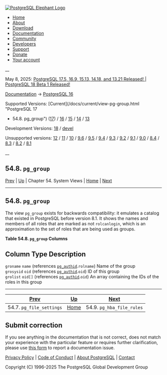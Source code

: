 [ ![PostgreSQL Elephant Logo](/media/img/about/press/elephant.png) ](/)

  * [Home](/ "Home")
  * [About](/about/ "About")
  * [Download](/download/ "Download")
  * [Documentation](/docs/ "Documentation")
  * [Community](/community/ "Community")
  * [Developers](/developer/ "Developers")
  * [Support](/support/ "Support")
  * [Donate](/about/donate/ "Donate")
  * [Your account](/account/ "Your account")

__

May 8, 2025: [ PostgreSQL 17.5, 16.9, 15.13, 14.18, and 13.21 Released! ](/about/news/postgresql-175-169-1513-1418-and-1321-released-3072/) | [ PostgreSQL 18 Beta 1 Released! ](/about/news/postgresql-18-beta-1-released-3070/)

[Documentation](/docs/ "Documentation") -> [PostgreSQL
16](/docs/16/index.html)

Supported Versions: [Current](/docs/current/view-pg-group.html "PostgreSQL 17
- 54.8. pg_group") ([17](/docs/17/view-pg-group.html "PostgreSQL 17 -
54.8. pg_group")) / [16](/docs/16/view-pg-group.html "PostgreSQL 16 -
54.8. pg_group") / [15](/docs/15/view-pg-group.html "PostgreSQL 15 -
54.8. pg_group") / [14](/docs/14/view-pg-group.html "PostgreSQL 14 -
54.8. pg_group") / [13](/docs/13/view-pg-group.html "PostgreSQL 13 -
54.8. pg_group")

Development Versions: [18](/docs/18/view-pg-group.html "PostgreSQL 18 -
54.8. pg_group") / [devel](/docs/devel/view-pg-group.html "PostgreSQL devel -
54.8. pg_group")

Unsupported versions: [12](/docs/12/view-pg-group.html "PostgreSQL 12 -
54.8. pg_group") / [11](/docs/11/view-pg-group.html "PostgreSQL 11 -
54.8. pg_group") / [10](/docs/10/view-pg-group.html "PostgreSQL 10 -
54.8. pg_group") / [9.6](/docs/9.6/view-pg-group.html "PostgreSQL 9.6 -
54.8. pg_group") / [9.5](/docs/9.5/view-pg-group.html "PostgreSQL 9.5 -
54.8. pg_group") / [9.4](/docs/9.4/view-pg-group.html "PostgreSQL 9.4 -
54.8. pg_group") / [9.3](/docs/9.3/view-pg-group.html "PostgreSQL 9.3 -
54.8. pg_group") / [9.2](/docs/9.2/view-pg-group.html "PostgreSQL 9.2 -
54.8. pg_group") / [9.1](/docs/9.1/view-pg-group.html "PostgreSQL 9.1 -
54.8. pg_group") / [9.0](/docs/9.0/view-pg-group.html "PostgreSQL 9.0 -
54.8. pg_group") / [8.4](/docs/8.4/view-pg-group.html "PostgreSQL 8.4 -
54.8. pg_group") / [8.3](/docs/8.3/view-pg-group.html "PostgreSQL 8.3 -
54.8. pg_group") / [8.2](/docs/8.2/view-pg-group.html "PostgreSQL 8.2 -
54.8. pg_group") / [8.1](/docs/8.1/view-pg-group.html "PostgreSQL 8.1 -
54.8. pg_group")

__

54.8. `pg_group`  
---  
[Prev](view-pg-file-settings.html "54.7. pg_file_settings")  | [Up](views.html "Chapter 54. System Views") | Chapter 54. System Views | [Home](index.html "PostgreSQL 16.9 Documentation") |  [Next](view-pg-hba-file-rules.html "54.9. pg_hba_file_rules")  
  
* * *

## 54.8. `pg_group` #

The view `pg_group` exists for backwards compatibility: it emulates a catalog
that existed in PostgreSQL before version 8.1. It shows the names and members
of all roles that are marked as not `rolcanlogin`, which is an approximation
to the set of roles that are being used as groups.

**Table  54.8. `pg_group` Columns**

Column Type Description  
---  
`groname` `name` (references [`pg_authid`](catalog-pg-authid.html
"53.8. pg_authid").`rolname`) Name of the group  
`grosysid` `oid` (references [`pg_authid`](catalog-pg-authid.html
"53.8. pg_authid").`oid`) ID of this group  
`grolist` `oid[]` (references [`pg_authid`](catalog-pg-authid.html
"53.8. pg_authid").`oid`) An array containing the IDs of the roles in this
group  
  
  

* * *

[Prev](view-pg-file-settings.html "54.7. pg_file_settings")  | [Up](views.html "Chapter 54. System Views") |  [Next](view-pg-hba-file-rules.html "54.9. pg_hba_file_rules")  
---|---|---  
54.7. `pg_file_settings`  | [Home](index.html "PostgreSQL 16.9 Documentation") |  54.9. `pg_hba_file_rules`  
  
## Submit correction

If you see anything in the documentation that is not correct, does not match
your experience with the particular feature or requires further clarification,
please use [this form](/account/comments/new/16/view-pg-group.html/) to report
a documentation issue.

[Privacy Policy](/about/privacypolicy) | [Code of Conduct](/about/policies/coc/) | [About PostgreSQL](/about/) | [Contact](/about/contact/)  

Copyright (C) 1996-2025 The PostgreSQL Global Development Group

